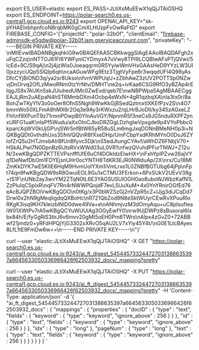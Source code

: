 export ES_USER=elastic
export ES_PASS=JLtiXsMuEEwX1qQjJTAiOSHQ
export ES_ENDPOINT=https://polar-search0.es.us-central1.gcp.cloud.es.io:9243
export OPENAI_API_KEY="sk-pYHAElnbhpnfcoN8rqbMK0gCmXLHUzpFvOwRaFtD"
export FIREBASE_CONFIG='{"projectId": "polar-32b0f", "clientEmail": "firebase-adminsdk-e5gdw@polar-32b0f.iam.gserviceaccount.com", "privateKey": "-----BEGIN PRIVATE KEY-----\nMIIEvwIBADANBgkqhkiG9w0BAQEFAASCBKkwggSlAgEAAoIBAQDAFgh2xuFqCZzq\nNTTOJ61FI6YWFyniCYDmyxA7uVwy8TPI9LCQBlwAFsPTjQVwi/5lcEd+9C/S9qAj\n2j4jzWis0Joeaqqrm0R5YyiwWmVHxGAAsHeD9YYzLW3UI0jxzzycUQp5SlQIp6qh\ncaAGuwWFg9Etz3TjgtVyFpe6r3wqqdUFI4Q98yAsDfcCYjBiOND3q/ya2sr8Ukso\nfvnVWPUqU+zZbhAwZ3zUV2POTTSp0NZwvjDnOrvq2OfLzMwoRNm0tzYrNtv/DMHT\ne2q+ivKaa6CSG9RfO3yBZAp4rEIqgJS8x7AUKnSskJUiuhedUlMc0ZwEvd/qeb7E\nwNBPWpa5AgMBAAECggEAJLjRm2uAEpaN4hST6MmbDXm4Ocbp4eWxN+4gR1qzbqXA\nIa3tx0r/8aBohZwTKyYIV3o0oOer8OfnS5Ngh9WwKkGjBSedQztmxtIXKEfPzv2S\n4O7bmmWo50XLFmA8hMX6r2Oq3e9Ay3rKWxzu2/qLHrBJoDll/ky345zAGxeLZFhI\nf9XPunT9z71rmnPOwpB0YInAuVGY/NpnmR5f3neCs9JG5nduRXPF2jmxURFG1uaK\nIaPf5Wudu/aXxOInCJboDRZGgLDzhglwVpsgde9p4VYoPbbc0kparcXqWV0kUjGP\njSWr5nfBtW65yR58uSLm6mgJxqDONnBMeNH0p3i+NQKBgQDtGvthdhUxs35fnVQQ\nR8fXxeDHp/UmFCbpYxdKRhMYnO0DsJ6ZYlofZrQ5u2HTJmxbAIrBfUnBfyvc5Djk\nS5edJtungCYAvf/aWhDZ6FNbjV70+HSkALPwl7N0DpnBz6IJtsRVxWWd03uL0VR1\nfwzQVuhdPFurTNWJ+Z12uN/3xwKBgQDPZKTTEVPsnfffUfE6uCf4DOkIdzEIwHX+\nFxhYpIPZvw26ajVYq1DeNwfDbOm1FDYEjsnUHr0ocYNTH8TdKR3EJR0NWduAp/2X\nrx/Cu18MlZmKkDYK7wE5KIIE6HqM9HvmUoIYXm1iVmLrxo1L0ZNBfBGTUbg64jPp\nFpt74qn9fwKBgQDW9sR8GwuiEOL9Gu1xCTMU3FErkon+6PxSUkV2UEvV38g+tS1F\nUNb2ay3wvYM2ZTqN0tL6E3YAGSUSUlOGH0ao8uboWJWbzKafN1LZzPluIqC5plxR\nqFV7Rn4rNWWPQojdF7evL5UuXuM+4x0YnYRnirOGfEd76eAcBJQPZBOiVwKBgQDO\n0tKg/x3P0bWZSzGj2nVZpR5cZ+lJjg3diJCqDd7Drwl0x2hN9gMeqIigdqQXBoHc\nR721QbZod9N8eSktWUyrCEwRvXPuuRloRKgK3isq9KH7kleizblNlD0dwe49Va+e\nANhmjvzM3dOmyAqu+uC8pIsufIeaiW01XWtPv7rA5wKBgQCYuWUUiAg3OGyEwfY0\nrw9UjDWPz8sBusoral6Ixbx84h/E/fyGgRiS3tirJ6v6mvv20gMt5oEH0Pm8TWrs\nAlpx4zGvZ0+72ABBwf21jmdz0+yRFdHPQjYjG3302xXRvO5qAU2LV7xYiy45Y4t/\nG0E1LtcBAyes8LfL1tE9FmDw6w==\n-----END PRIVATE KEY-----\n"}'


curl --user "elastic:JLtiXsMuEEwX1qQjJTAiOSHQ" -X GET "https://polar-search0.es.us-central1.gcp.cloud.es.io:9243/ai_ft_digest_545445733244727031386635397a6645633050336966426f62503932_docs/_mapping?pretty"

curl  --user "elastic:JLtiXsMuEEwX1qQjJTAiOSHQ" -X PUT "https://polar-search0.es.us-central1.gcp.cloud.es.io:9243/ai_ft_digest_545445733244727031386635397a6645633050336966426f62503932_docs/_mapping?pretty" -H 'Content-Type: application/json' -d '{
  "ai_ft_digest_545445733244727031386635397a6645633050336966426f62503932_docs" : {
    "mappings" : {
      "properties" : {
        "docID" : {
          "type" : "text",
          "fields" : {
            "keyword" : {
              "type" : "keyword",
              "ignore_above" : 256
            }
          }
        },
        "id" : {
          "type" : "text",
          "fields" : {
            "keyword" : {
              "type" : "keyword",
              "ignore_above" : 256
            }
          }
        },
        "idx" : {
          "type" : "long"
        },
        "pageNum" : {
          "type" : "long"
        },
        "text" : {
          "type" : "text",
          "fields" : {
            "keyword" : {
              "type" : "keyword",
              "ignore_above" : 256
            }
          }
        }
      }
    }
  }
}
'
